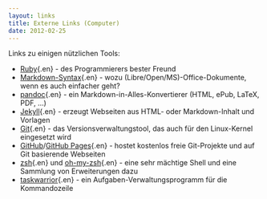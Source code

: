 ```yaml
---
layout: links
title: Externe Links (Computer)
date: 2012-02-25
---
```


Links zu einigen nützlichen Tools:

- [Ruby](http://www.ruby-lang.org/de/){.en} - des Programmierers bester Freund
- [Markdown-Syntax](http://daringfireball.net/projects/markdown/syntax){.en} - wozu (Libre/Open/MS)-Office-Dokumente, wenn es auch einfacher geht?
- [pandoc](http://johnmacfarlane.net/pandoc/){.en} - ein Markdown-in-Alles-Konvertierer (HTML, ePub, LaTeX, PDF, ...)
- [Jekyll](http://jekyllrb.com/){.en} - erzeugt Webseiten aus HTML- oder Markdown-Inhalt und Vorlagen
- [Git](http://git-scm.com/){.en} - das Versionsverwaltungstool, das auch für den Linux-Kernel eingesetzt wird
- [GitHub](http://github.com/)/[GitHub Pages](http://pages.github.com/){.en} - hostet kostenlos freie Git-Projekte und auf Git basierende Webseiten
- [zsh](http://zsh.sourceforge.net/){.en} und [oh-my-zsh](https://github.com/robbyrussell/oh-my-zsh){.en} - eine sehr mächtige Shell und eine Sammlung von Erweiterungen dazu
- [taskwarrior](http://taskwarrior.org/){.en} - ein Aufgaben-Verwaltungsprogramm für die Kommandozeile
